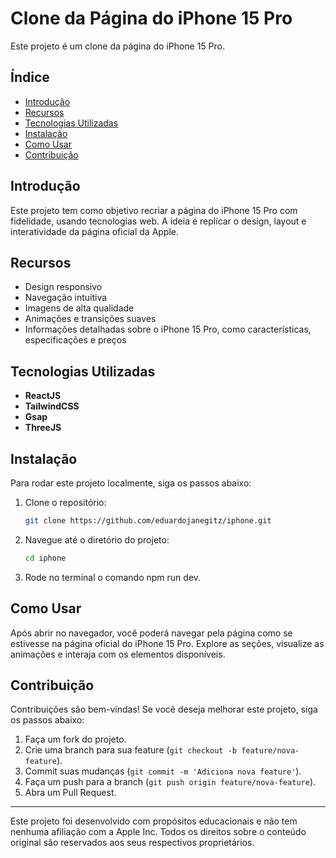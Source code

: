 # Clone da Página do iPhone 15 Pro

Este projeto é um clone da página do iPhone 15 Pro.

## Índice

- [Introdução](#introdução)
- [Recursos](#recursos)
- [Tecnologias Utilizadas](#tecnologias-utilizadas)
- [Instalação](#instalação)
- [Como Usar](#como-usar)
- [Contribuição](#contribuição)

## Introdução

Este projeto tem como objetivo recriar a página do iPhone 15 Pro com fidelidade, usando tecnologias web. A ideia é replicar o design, layout e interatividade da página oficial da Apple.

## Recursos

- Design responsivo
- Navegação intuitiva
- Imagens de alta qualidade
- Animações e transições suaves
- Informações detalhadas sobre o iPhone 15 Pro, como características, especificações e preços

## Tecnologias Utilizadas

- **ReactJS**
- **TailwindCSS**
- **Gsap**
- **ThreeJS**

## Instalação

Para rodar este projeto localmente, siga os passos abaixo:

1. Clone o repositório:
    ```sh
    git clone https://github.com/eduardojanegitz/iphone.git
    ```
2. Navegue até o diretório do projeto:
    ```sh
    cd iphone
    ```
3. Rode no terminal o comando npm run dev.

## Como Usar

Após abrir no navegador, você poderá navegar pela página como se estivesse na página oficial do iPhone 15 Pro. Explore as seções, visualize as animações e interaja com os elementos disponíveis.

## Contribuição

Contribuições são bem-vindas! Se você deseja melhorar este projeto, siga os passos abaixo:

1. Faça um fork do projeto.
2. Crie uma branch para sua feature (`git checkout -b feature/nova-feature`).
3. Commit suas mudanças (`git commit -m 'Adiciona nova feature'`).
4. Faça um push para a branch (`git push origin feature/nova-feature`).
5. Abra um Pull Request.

---

Este projeto foi desenvolvido com propósitos educacionais e não tem nenhuma afiliação com a Apple Inc. Todos os direitos sobre o conteúdo original são reservados aos seus respectivos proprietários.
